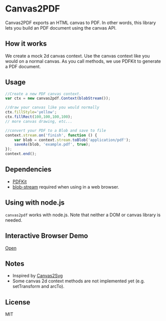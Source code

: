 # Canvas2PDF 

Canvas2PDF exports an HTML canvas to PDF. In other words, this library lets you build an PDF document 
using the canvas API.

## How it works

We create a mock 2d canvas context. Use the canvas context like you would on a normal canvas. As you call methods, we 
use PDFKit to generate a PDF document.

## Usage

```javascript
//Create a new PDF canvas context.
var ctx = new canvas2pdf.Context(blobStream());

//draw your canvas like you would normally
ctx.fillStyle='yellow';
ctx.fillRect(100,100,100,100);
// more canvas drawing, etc...

//convert your PDF to a Blob and save to file
context.stream.on('finish', function () {
    var blob = context.stream.toBlob('application/pdf');
    saveAs(blob, 'example.pdf', true);
});
context.end();
```

## Dependencies
+ [PDFKit](http://pdfkit.org/)
+ [blob-stream](https://github.com/devongovett/blob-stream) required when using in a web browser.

## Using with node.js

`canvas2pdf` works with node.js. Note that neither a DOM or canvas library is needed.  

## Interactive Browser Demo
[Open](https://joshua-gould.github.io/canvas2pdf/demo.html)

## Notes
+ Inspired by [Canvas2Svg](https://github.com/gliffy/canvas2svg)
+ Some canvas 2d context methods are not implemented yet (e.g. setTransform and arcTo).


## License
MIT
